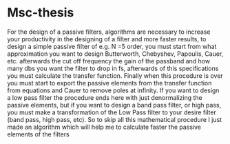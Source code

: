 # Msc-thesis
For the design of a passive filters, algorithms are necessary to increase your productivity in the designing of a filter and more faster results, to design a simple passive filter of e.g. N =5 order, you must start from what approximation you want to design Butterworth, Chebyshev, Papoulis, Cauer, etc. afterwards the cut off frequency the gain of the passband and how many dbs you want the filter to drop in fs, afterwards of this specifications you must calculate the transfer function. Finally when this procedure is over you must start to export the passive elements from the transfer function from equations and Cauer to remove poles at infinity. If you want to design a low pass filter the procedure ends here with just denormalizing the passive elements, but if you want to design a band pass filter, or high pass, you must make a transformation of the Low Pass filter to your desire filter (band pass, high pass, etc). So to skip all this mathematical procedure I just made an algorithm which will help me to calculate faster the passive elements of the filters
